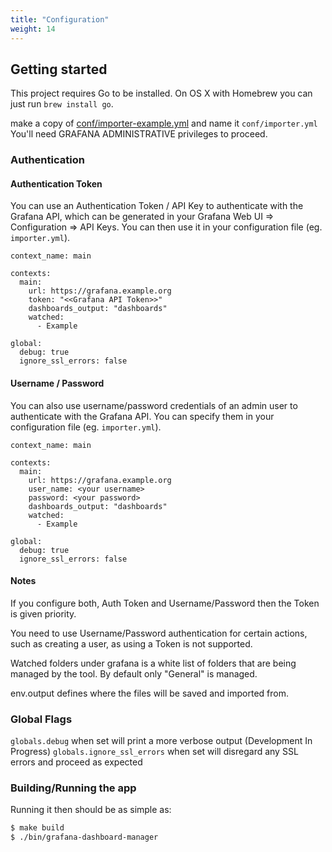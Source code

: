 ```yaml
---
title: "Configuration"
weight: 14
---
```

## Getting started

This project requires Go to be installed. On OS X with Homebrew you can just run `brew install go`.





make a copy of [conf/importer-example.yml](https://github.com/netsage-project/grafana-dashboard-manager/blob/master/conf/importer-example.yml) and name it `conf/importer.yml` You'll need GRAFANA ADMINISTRATIVE privileges to proceed.


### Authentication

#### Authentication Token

You can use an Authentication Token / API Key to authenticate with the Grafana API, which can be generated in your Grafana Web UI => Configuration => API Keys. You can then use it in your configuration file (eg. `importer.yml`).
```
context_name: main

contexts:
  main:
    url: https://grafana.example.org
    token: "<<Grafana API Token>>"
    dashboards_output: "dashboards"
    watched:
      - Example

global:
  debug: true
  ignore_ssl_errors: false
```

#### Username / Password

You can also use username/password credentials of an admin user to authenticate with the Grafana API. You can specify them in your configuration file (eg. `importer.yml`).
```
context_name: main

contexts:
  main:
    url: https://grafana.example.org
    user_name: <your username>
    password: <your password>
    dashboards_output: "dashboards"
    watched:
      - Example

global:
  debug: true
  ignore_ssl_errors: false
```

#### Notes

If you configure both, Auth Token and Username/Password then the Token is given priority.

You need to use Username/Password authentication for certain actions, such as creating a user, as using a Token is not supported.

Watched folders under grafana is a white list of folders that are being managed by the tool.  By default only "General" is managed.  

env.output defines where the files will be saved and imported from.

### Global Flags

`globals.debug` when set will print a more verbose output (Development In Progress)
`globals.ignore_ssl_errors` when set will disregard any SSL errors and proceed as expected


### Building/Running the app

Running it then should be as simple as:

```bash
$ make build
$ ./bin/grafana-dashboard-manager
```
